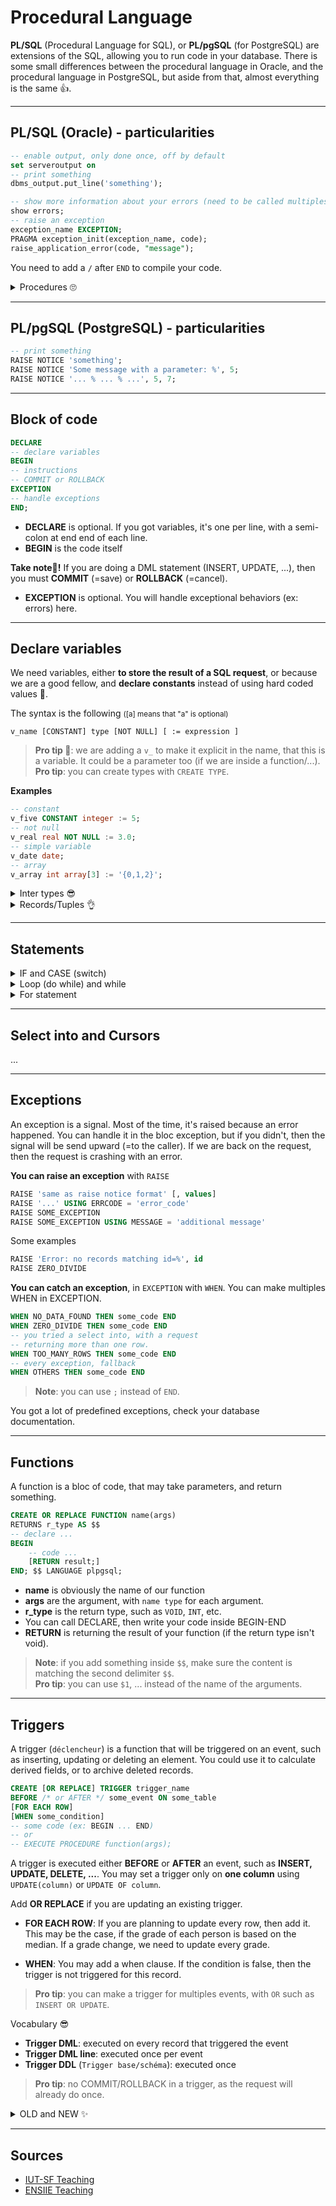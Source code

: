 # Procedural Language

**PL/SQL** (Procedural Language for SQL), or **PL/pgSQL** (for PostgreSQL) are extensions of the SQL, allowing you to run code in your database. There is some small differences between the procedural language in Oracle, and the procedural language in PostgreSQL, but aside from that, almost everything is the same 👍.

<hr class="sl">

## PL/SQL (Oracle) - particularities

```sql
-- enable output, only done once, off by default
set serveroutput on
-- print something
dbms_output.put_line('something'); 
```
```sql
-- show more information about your errors (need to be called multiples times)
show errors;
-- raise an exception
exception_name EXCEPTION;
PRAGMA exception_init(exception_name, code);
raise_application_error(code, "message");
```

You need to add a `/` after `END` to compile your code.

<details>
<summary>Procedures 🙄</summary>

This is a sort of function, with some small differences (no return, parameters OUT, cannot be called in SQL, ...).

```sql
CREATE OR REPLACE PROCEDURE
procedure_name(name1 type, name2 type) IS
-- variables
BEGIN
-- code
END;
/ -- compile

-- call (one of these)
execute procedure_name(args);
call procedure_name(args);
```
</details>

<hr class="sr">

## PL/pgSQL (PostgreSQL) - particularities

```sql
-- print something
RAISE NOTICE 'something';
RAISE NOTICE 'Some message with a parameter: %', 5;
RAISE NOTICE '... % ... % ...', 5, 7;
```

<hr class="sl">

## Block of code

<div class="row row-cols-md-2 mx-0"><div>

```sql
DECLARE
-- declare variables
BEGIN
-- instructions
-- COMMIT or ROLLBACK
EXCEPTION
-- handle exceptions
END;
```
</div><div class="align-self-center">

* **DECLARE** is optional. If you got variables, it's one per line, with a semi-colon at end end of each line.
* **BEGIN** is the code itself

**Take note🤚!** If you are doing a DML statement (INSERT, UPDATE, ...), then you must **COMMIT** (=save) or **ROLLBACK** (=cancel).

* **EXCEPTION** is optional. You will handle exceptional behaviors (ex: errors) here.
</div></div>

<hr class="sr">

## Declare variables

<div class="row row-cols-md-2 mx-0"><div>

We need variables, either **to store the result of a SQL request**, or because we are a good fellow, and **declare constants** instead of using hard coded values 🤮.

The syntax is the following <small>([a] means that "a" is optional)</small>

```none
v_name [CONSTANT] type [NOT NULL] [ := expression ]
```

> **Pro tip 🚀**: we are adding a `v_` to make it explicit in the name, that this is a variable. It could be a parameter too (if we are inside a function/...).<br>
> **Pro tip**: you can create types with `CREATE TYPE`.
</div><div class="align-center">

**Examples**

```sql
-- constant
v_five CONSTANT integer := 5;
-- not null
v_real real NOT NULL := 3.0;
-- simple variable
v_date date;
-- array
v_array int array[3] := '{0,1,2}';
```
</div></div>

<details class="details-e">
<summary>Inter types 😎</summary>

You may want your variable to not take an hardcoded type, but a type from an attribute

```sql
v_name table.attr%type; -- type of the attribute "attr" in "table"
v_name_copy v_name%type; -- type of the variable v_name
```
</details>

<details class="details-e">
<summary>Records/Tuples 👌</summary>

If you got such a request, returning only one record. Then we got a type for this

```sql
Select * from some_table LIMIT 0, 1
```

In PL/SQL, you can do this. Note that you can access an attribute of a record with `.` (dot).

```sql
v_record record; -- record/tuple
v_record table%ROWTYPE; -- store a record/tuple of a table "table"
```
</details>

<hr class="sl">

## Statements

<details class="details-e">
<summary>IF and CASE (switch)</summary>

```sql
IF something THEN [ELSIF condition THEN]
	[ELSE condition THEN]
END IF;

-- if(){} else if(){} ...
CASE variable
	WHEN valeur THEN instruction
	WHEN valeur THEN instruction
	ELSE instruction
END CASE;
```
</details>

<details class="details-e">
<summary>Loop (do while) and while</summary>

```sql
-- do ... while
LOOP something
	EXIT WHEN condition
END LOOP;

-- while
WHILE something LOOP some_code END LOOP;
```
</details>

<details class="details-e">
<summary>For statement</summary>

```sql
-- for i in seq / for (i=min; i<max; i++){}
FOR i IN min AND max LOOP some_code END LOOP;
-- reverse loop
FOR i IN REVERSE min AND max LOOP some_code END LOOP;
```
</details>

<hr class="sr">

## Select into and Cursors

...

<hr class="sl">

## Exceptions

An exception is a signal. Most of the time, it's raised because an error happened. You can handle it in the bloc exception, but if you didn't, then the signal will be send upward (=to the caller). If we are back on the request, then the request is crashing with an error.

<div class="row row-cols-md-2 mx-0"><div>

**You can raise an exception** with `RAISE`

```sql
RAISE 'same as raise notice format' [, values]
RAISE '...' USING ERRCODE = 'error_code'
RAISE SOME_EXCEPTION
RAISE SOME_EXCEPTION USING MESSAGE = 'additional message'
```

Some examples

```sql
RAISE 'Error: no records matching id=%', id
RAISE ZERO_DIVIDE
```
</div><div>

**You can catch an exception**, in `EXCEPTION` with `WHEN`. You can make multiples WHEN in EXCEPTION.

```sql
WHEN NO_DATA_FOUND THEN some_code END
WHEN ZERO_DIVIDE THEN some_code END
-- you tried a select into, with a request
-- returning more than one row.
WHEN TOO_MANY_ROWS THEN some_code END
-- every exception, fallback
WHEN OTHERS THEN some_code END
```
> **Note**: you can use `;` instead of `END`.
</div></div>

You got a lot of predefined exceptions, check your database documentation.

<hr class="sr">

## Functions

A function is a bloc of code, that may take parameters, and return something.

<div class="row row-cols-md-2 mx-0"><div>

```sql
CREATE OR REPLACE FUNCTION name(args) 
RETURNS r_type AS $$
-- declare ...
BEGIN
    -- code ...
    [RETURN result;]
END; $$ LANGUAGE plpgsql;
```
</div><div class="align-self-center">

* **name** is obviously the name of our function
* **args** are the argument, with `name type` for each argument.
* **r_type** is the return type, such as `VOID`, `INT`, etc.
* You can call DECLARE, then write your code inside BEGIN-END
* **RETURN** is returning the result of your function (if the return type isn't void).
</div></div>

> **Note**: if you add something inside `$$`, make sure the content is matching the second delimiter `$$`.<br>
> **Pro tip**: you can use `$1`, ... instead of the name of the arguments.

<hr class="sl">

## Triggers

<div class="row row-cols-md-2 mx-0"><div>

A trigger (`déclencheur`) is a function that will be triggered on an event, such as inserting, updating or deleting an element. You could use it to calculate derived fields, or to archive deleted records.

```sql
CREATE [OR REPLACE] TRIGGER trigger_name
BEFORE /* or AFTER */ some_event ON some_table
[FOR EACH ROW]
[WHEN some_condition]
-- some code (ex: BEGIN ... END)
-- or
-- EXECUTE PROCEDURE function(args);
```
</div><div class="align-self-center">

A trigger is executed either **BEFORE** or **AFTER** an event, such as **INSERT, UPDATE, DELETE, ...**. You may set a trigger only on **one column** using `UPDATE(column)` or `UPDATE OF column`.

Add **OR REPLACE** if you are updating an existing trigger.

* **FOR EACH ROW**: If you are planning to update every row, then add it. This may be the case, if the grade of each person is based on the median. If a grade change, we need to update every grade.

* **WHEN**: You may add a when clause. If the condition is false, then the trigger is not triggered for this record.

> **Pro tip**: you can make a trigger for multiples events, with `OR` such as `INSERT OR UPDATE`.<br>
</div></div>

Vocabulary 😎

* **Trigger DML**: executed on every record that triggered the event
* **Trigger DML line**: executed once per event
* **Trigger DDL** (`Trigger base/schéma`): executed once

> **Pro tip**: no COMMIT/ROLLBACK in a trigger, as the request will already do once.

<details class="details-e">
<summary>OLD and NEW ✨</summary>

When updating a line, you got the old record in `OLD`, the one after updating in `NEW`. For an insert, you got only `NEW` (OLD is null). For a delete, you got only `OLD` (NEW is null).

You will most likely use them inside your trigger ✨. They are called **correlation variables**. They are records, such use `.` to get an attribute.

Sometimes, we are renaming them. Right before the `FOR EACH ROW` (even if you don't have one), you could do this, to use `:old` and `:new`.

```sql
REFERENCING OLD :old NEW :new
```
</details>

<hr class="sr">

## Sources

* [IUT-SF Teaching](http://www.iut-fbleau.fr/)
* [ENSIIE Teaching](https://www.ensiie.fr/)